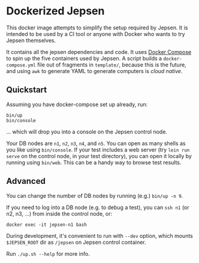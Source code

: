 # Dockerized Jepsen

This docker image attempts to simplify the setup required by Jepsen.
It is intended to be used by a CI tool or anyone with Docker who wants to try Jepsen themselves.

It contains all the jepsen dependencies and code. It uses [Docker
Compose](https://github.com/docker/compose) to spin up the five containers used
by Jepsen. A script builds a `docker-compose.yml` file out of fragments in
`template/`, because this is the future, and using `awk` to generate YAML to
generate computers is *cloud native*.

## Quickstart

Assuming you have docker-compose set up already, run:

```
bin/up
bin/console
```

... which will drop you into a console on the Jepsen control node.

Your DB nodes are `n1`, `n2`, `n3`, `n4`, and `n5`. You can open as many shells
as you like using `bin/console`. If your test includes a web server (try `lein
run serve` on the control node, in your test directory), you can open it
locally by running using `bin/web`. This can be a handy way to browse test
results.

## Advanced

You can change the number of DB nodes by running (e.g.) `bin/up -n 9`.

If you need to log into a DB node (e.g. to debug a test), you can `ssh n1` (or n2, n3, ...) from inside the control node, or:

```
docker exec -it jepsen-n1 bash
```

During development, it's convenient to run with `--dev` option, which mounts `$JEPSEN_ROOT` dir as `/jepsen` on Jepsen control container.

Run `./up.sh --help` for more info.
